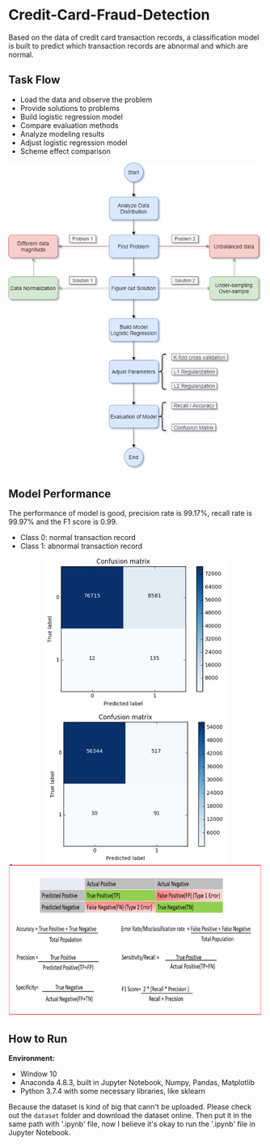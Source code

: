 # Credit-Card-Fraud-Detection
Based on the data of credit card transaction records, a classification model is built to predict which transaction records are abnormal and which are normal.

## Task Flow
- Load the data and observe the problem
- Provide solutions to problems
- Build logistic regression model
- Compare evaluation methods
- Analyze modeling results
- Adjust logistic regression model
- Scheme effect comparison

<div align="center">
<img src="https://github.com/JimengShi/Credit-Card-Fraud-Detection/blob/master/images/Workflow.png" alt="Workflow" >
</div>

## Model Performance
The performance of model is good, precision rate is 99.17%, recall rate is 99.97% and the F1 score is 0.99.
- Class 0: normal transaction record
- Class 1: abnormal transaction record

<div align="center">
<img src="https://github.com/JimengShi/Credit-Card-Fraud-Detection/blob/master/images/Evaluation%20with%20under-sampling.png" height="300px" alt="Evaluation with under-sampling" ><img src="https://github.com/JimengShi/Credit-Card-Fraud-Detection/blob/master/images/Evaluation%20with%20over-sampling.png" height="300px" alt="over-sampling" >    
</div>

<div align="center">
<img src="https://github.com/JimengShi/Credit-Card-Fraud-Detection/blob/master/images/Confusion%20Matrix.png" height="300px" alt="Evaluation" >
</div>

## How to Run
**Environment:**
- Window 10
- Anaconda 4.8.3, built in Jupyter Notebook, Numpy, Pandas, Matplotlib
- Python 3.7.4 with some necessary libraries, like sklearn

Because the dataset is kind of big that cann't be uploaded. Please check out the `dataset` folder and download the dataset online. Then put it in the same path with '.ipynb' file, now I believe it's okay to run the '.ipynb' file in Jupyter Notebook.
